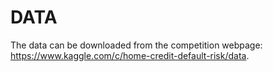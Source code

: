 # DATA 
The data can be downloaded from the competition webpage: https://www.kaggle.com/c/home-credit-default-risk/data.

